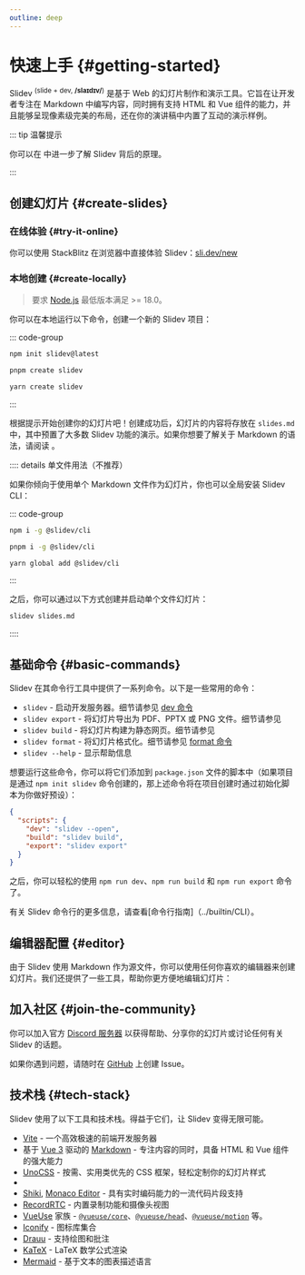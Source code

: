 ```yaml
---
outline: deep
---
```


# 快速上手 {#getting-started}

Slidev <sup>(slide + dev, **/slaɪdɪv/**)</sup> 是基于 Web 的幻灯片制作和演示工具。它旨在让开发者专注在 Markdown 中编写内容，同时拥有支持 HTML 和 Vue 组件的能力，并且能够呈现像素级完美的布局，还在你的演讲稿中内置了互动的演示样例。

::: tip 温馨提示

你可以在 <LinkInline link="guide/why" /> 中进一步了解 Slidev 背后的原理。

:::

<!--
- 📝 [**Markdown-based**](/guide/syntax) - focus on content and use your favorite editor
- 🧑‍💻 [**Developer Friendly**](/guide/syntax#code-blocks) - built-in code highlighting, live coding, etc.
- 🎨 [**Themable**](/resources/theme-gallery) - theme can be shared and used with npm packages
- 🌈 [**Stylish**](/guide/syntax#embedded-styles) - on-demand utilities via [UnoCSS](https://github.com/unocss/unocss).
- 🤹 [**Interactive**](/custom/directory-structure#components) - embedding Vue components seamlessly
- 🎙 [**Presenter Mode**](/guide/ui#presenter-mode) - use another window, or even your phone to control your slides
- 🎨 [**Drawing**](/features/drawing) - draw and annotate on your slides
- 🧮 [**LaTeX**](/guide/syntax#latex) - built-in LaTeX math equations support
- 📰 [**Diagrams**](/guide/syntax#diagrams) - creates diagrams using textual descriptions with [Mermaid.js](https://mermaid.js.org/)
- 🌟 [**Icons**](/guide/syntax#icons) - access to icons from any icon set directly
- 💻 [**Editor**](/guide/index#editor) - integrated editor, or the [VSCode extension](/features/vscode-extension)
- 🎥 [**Recording**](/features/recording) - built-in recording and camera view
- 📤 [**Portable**](/guide/exporting) - export into PDF, PNGs, or PPTX
- ⚡️ [**Fast**](https://vitejs.dev) - instant reloading powered by [Vite](https://vitejs.dev)
- 🛠 [**Hackable**](/custom/) - using Vite plugins, Vue components, or any npm packages
-->

<!-- <FeaturesAnimation /> -->

## 创建幻灯片 {#create-slides}

### 在线体验 {#try-it-online}

你可以使用 StackBlitz 在浏览器中直接体验 Slidev：[sli.dev/new](https://sli.dev/new)

### 本地创建 {#create-locally}

> 要求 [Node.js](https://nodejs.org) 最低版本满足 >= 18.0。

你可以在本地运行以下命令，创建一个新的 Slidev 项目：

::: code-group

```bash [npm]
npm init slidev@latest
```

```bash [pnpm]
pnpm create slidev
```

```bash [yarn]
yarn create slidev
```

:::

根据提示开始创建你的幻灯片吧！创建成功后，幻灯片的内容将存放在 `slides.md` 中，其中预置了大多数 Slidev 功能的演示。如果你想要了解关于 Markdown 的语法，请阅读 <LinkInline link="guide/syntax" />。

:::: details 单文件用法（不推荐）

如果你倾向于使用单个 Markdown 文件作为幻灯片，你也可以全局安装 Slidev CLI：

::: code-group

```bash [npm]
npm i -g @slidev/cli
```

```bash [pnpm]
pnpm i -g @slidev/cli
```

```bash [yarn]
yarn global add @slidev/cli
```

:::

之后，你可以通过以下方式创建并启动单个文件幻灯片：

```bash
slidev slides.md
```

::::

## 基础命令 {#basic-commands}

Slidev 在其命令行工具中提供了一系列命令。以下是一些常用的命令：

- `slidev` - 启动开发服务器。细节请参见 [dev 命令](../builtin/cli#dev)
- `slidev export` - 将幻灯片导出为 PDF、PPTX 或 PNG 文件。细节请参见 <LinkInline link="guide/exporting" />
- `slidev build` - 将幻灯片构建为静态网页。细节请参见 <LinkInline link="guide/hosting" />
- `slidev format` - 将幻灯片格式化。细节请参见 [format 命令](../builtin/cli#format)
- `slidev --help` - 显示帮助信息

想要运行这些命令，你可以将它们添加到 `package.json` 文件的脚本中（如果项目是通过 `npm init slidev` 命令创建的，那上述命令将在项目创建时通过初始化脚本为你做好预设）：

```json
{
  "scripts": {
    "dev": "slidev --open",
    "build": "slidev build",
    "export": "slidev export"
  }
}
```

之后，你可以轻松的使用 `npm run dev`、`npm run build` 和 `npm run export` 命令了。

有关 Slidev 命令行的更多信息，请查看[命令行指南]（../builtin/CLI）。

## 编辑器配置 {#editor}

由于 Slidev 使用 Markdown 作为源文件，你可以使用任何你喜欢的编辑器来创建幻灯片。我们还提供了一些工具，帮助你更方便地编辑幻灯片：

<LinkCard link="features/vscode-extension" />
<LinkCard link="features/side-editor" />
<LinkCard link="features/prettier-plugin" />

## 加入社区 {#join-the-community}

你可以加入官方 [Discord 服务器](https://chat.sli.dev/) 以获得帮助、分享你的幻灯片或讨论任何有关 Slidev 的话题。

如果你遇到问题，请随时在 [GitHub](https://github.com/slidevjs/slidev/issues/new/choose) 上创建 Issue。

## 技术栈 {#tech-stack}

Slidev 使用了以下工具和技术栈。得益于它们，让 Slidev 变得无限可能。

- [Vite](https://vitejs.dev) - 一个高效极速的前端开发服务器
- 基于 [Vue 3](https://v3.vuejs.org/) 驱动的 [Markdown](https://daringfireball.net/projects/markdown/syntax) - 专注内容的同时，具备 HTML 和 Vue 组件的强大能力
- [UnoCSS](https://github.com/unocss/unocss) - 按需、实用类优先的 CSS 框架，轻松定制你的幻灯片样式
-
- [Shiki](https://github.com/shikijs/shiki), [Monaco Editor](https://github.com/Microsoft/monaco-editor) - 具有实时编码能力的一流代码片段支持
- [RecordRTC](https://recordrtc.org) - 内置录制功能和摄像头视图
- [VueUse](https://vueuse.org) 家族 - [`@vueuse/core`](https://github.com/vueuse/vueuse)、[`@vueuse/head`](https://github.com/vueuse/head)、[`@vueuse/motion`](https://github.com/vueuse/motion) 等。
- [Iconify](https://iconify.design/) - 图标库集合
- [Drauu](https://github.com/antfu/drauu) - 支持绘图和批注
- [KaTeX](https://katex.org/) - LaTeX 数学公式渲染
- [Mermaid](https://mermaid-js.github.io/mermaid) - 基于文本的图表描述语言
